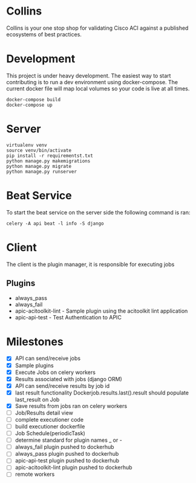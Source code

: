 # Collins

Collins is your one stop shop for validating Cisco ACI against a published ecosystems of best practices.

# Development

This project is under heavy development.  The easiest way to start contributing is to run a dev environment using
docker-compose. The current docker file will map local volumes so your code is live at all times.

```
docker-compose build
docker-compose up
```
# Server

```
virtualenv venv
source venv/bin/activate
pip install -r requirementst.txt
python manage.py makemigrations
python manage.py migrate
python manage.py runserver

```

# Beat Service

To start the beat service on the server side the following command is ran:

```
celery -A api beat -l info -S django
```


# Client

The client is the plugin manager, it is responsible for executing jobs



## Plugins

* always_pass
* always_fail
* apic-acitoolkit-lint - Sample plugin using the acitoolkit lint application
* apic-api-test - Test Authentication to APIC


# Milestones
- [x] API can send/receive jobs
- [x] Sample plugins
- [x] Execute Jobs on celery workers
- [x] Results associated with jobs (django ORM)
- [x] API can send/receive results by job id
- [x] last result functionality Dockerjob.results.last().result should populate last_result on Job
- [x] Save results from jobs ran on celery workers
- [ ] Job/Results detail view
- [ ] complete executioner code
- [ ] build executioner dockerfile
- [ ] Job Schedule(periodicTask)
- [ ] determine standard for plugin names _ or -
- [ ] always_fail plugin pushed to dockerhub
- [ ] always_pass plugin pushed to dockerhub
- [ ] apic-api-test plugin pushed to dockerhub
- [ ] apic-acitoolkit-lint plugin pushed to dockerhub
- [ ] remote workers
